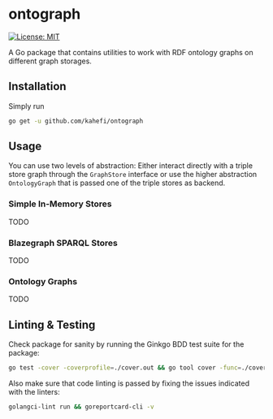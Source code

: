 # ontograph

[![License: MIT](https://img.shields.io/badge/License-MIT-blue.svg)](https://github.com/kahefi/ontograph/blob/main/LICENSE)

A Go package that contains utilities to work with RDF ontology graphs on different graph storages.

## Installation
Simply run 
```bash
go get -u github.com/kahefi/ontograph
```

## Usage
You can use two levels of abstraction: Either interact directly with a triple store graph through the `GraphStore` interface or use the higher abstraction `OntologyGraph` that is passed one of the triple stores as backend.

### Simple In-Memory Stores
TODO

### Blazegraph SPARQL Stores
TODO

### Ontology Graphs
TODO

## Linting & Testing
Check package for sanity by running the Ginkgo BDD test suite for the package:
```bash
go test -cover -coverprofile=./cover.out && go tool cover -func=./cover.out
```
Also make sure that code linting is passed by fixing the issues indicated with the linters:
```bash
golangci-lint run && goreportcard-cli -v
``` 